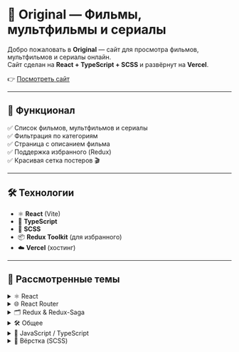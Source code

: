 # 🎥 Original — Фильмы, мультфильмы и сериалы

Добро пожаловать в **Original** — сайт для просмотра фильмов, мультфильмов и сериалы онлайн.  
Сайт сделан на **React + TypeScript + SCSS** и развёрнут на **Vercel**.  

👉 [Посмотреть сайт](https://original-mocha.vercel.app/)

---

## 🚀 Функционал

✅ Список фильмов, мультфильмов и сериалы  
✅ Фильтрация по категориям  
✅ Страница с описанием фильма  
✅ Поддержка избранного (Redux)  
✅ Красивая сетка постеров 🎬  

---

## 🛠️ Технологии

- ⚛️ **React** (Vite)
- 💎 **TypeScript**
- 🎨 **SCSS**
- 📦 **Redux Toolkit** (для избранного)
- ☁️ **Vercel** (хостинг)

---

## 📌 Рассмотренные темы

<details>
  <summary>⚛️ React</summary>

- Компоненты и пропсы  
- Управление состоянием (useState, useEffect)  
- Работа с формами  
- Подключение стилей (SCSS)  
</details>

<details>
  <summary>🌐 React Router</summary>

- Навигация между страницами  
- Динамические маршруты (`/movie/:id`, `/language/:id`)  
- Передача параметров в компонент  
</details>

<details>
  <summary>🗂 Redux & Redux-Saga</summary>

- Настройка Redux Toolkit  
- Slice для избранного  
- Middleware Redux-Saga для асинхронных действий  
- Использование redux-persist для сохранения избранного  
</details>

<details>
  <summary>🛠 Общее</summary>

- Работа с локальным JSON (mock-данные фильмов)  
- Подключение и хранение изображений (постеры, баннеры)  
- Организация структуры проекта (pages, components, store, types)  
</details>

<details>
  <summary>📜 JavaScript / TypeScript</summary>

- Типизация компонентов и пропсов  
- Описание моделей (Movie.ts)  
- Использование `PayloadAction` в Redux  
</details>

<details>
  <summary>🎨 Вёрстка (SCSS)</summary>

- Адаптивная верстка  
- Использование модульных стилей SCSS  
- Ховеры и анимации (например, на карточках языков)  
</details>
